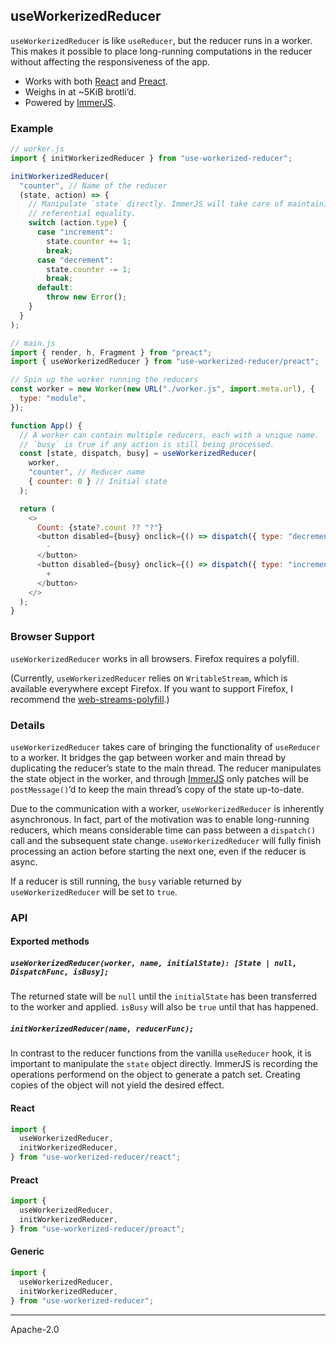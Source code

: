 ## useWorkerizedReducer

`useWorkerizedReducer` is like `useReducer`, but the reducer runs in a worker. This makes it possible to place long-running computations in the reducer without affecting the responsiveness of the app.

- Works with both [React] and [Preact].
- Weighs in at ~5KiB brotli’d.
- Powered by [ImmerJS].

### Example

```js
// worker.js
import { initWorkerizedReducer } from "use-workerized-reducer";

initWorkerizedReducer(
  "counter", // Name of the reducer
  (state, action) => {
    // Manipulate `state` directly. ImmerJS will take care of maintaining
    // referential equality.
    switch (action.type) {
      case "increment":
        state.counter += 1;
        break;
      case "decrement":
        state.counter -= 1;
        break;
      default:
        throw new Error();
    }
  }
);

// main.js
import { render, h, Fragment } from "preact";
import { useWorkerizedReducer } from "use-workerized-reducer/preact";

// Spin up the worker running the reducers
const worker = new Worker(new URL("./worker.js", import.meta.url), {
  type: "module",
});

function App() {
  // A worker can contain multiple reducers, each with a unique name.
  // `busy` is true if any action is still being processed.
  const [state, dispatch, busy] = useWorkerizedReducer(
    worker,
    "counter", // Reducer name
    { counter: 0 } // Initial state
  );

  return (
    <>
      Count: {state?.count ?? "?"}
      <button disabled={busy} onclick={() => dispatch({ type: "decrement" })}>
        -
      </button>
      <button disabled={busy} onclick={() => dispatch({ type: "increment" })}>
        +
      </button>
    </>
  );
}
```

### Browser Support

`useWorkerizedReducer` works in all browsers. Firefox requires a polyfill.

(Currently, `useWorkerizedReducer` relies on `WritableStream`, which is available everywhere except Firefox. If you want to support Firefox, I recommend the [web-streams-polyfill].)

### Details

`useWorkerizedReducer` takes care of bringing the functionality of `useReducer` to a worker. It bridges the gap between worker and main thread by duplicating the reducer’s state to the main thread. The reducer manipulates the state object in the worker, and through [ImmerJS] only patches will be `postMessage()`’d to keep the main thread’s copy of the state up-to-date.

Due to the communication with a worker, `useWorkerizedReducer` is inherently asynchronous. In fact, part of the motivation was to enable long-running reducers, which means considerable time can pass between a `dispatch()` call and the subsequent state change. `useWorkerizedReducer` will fully finish processing an action before starting the next one, even if the reducer is async.

If a reducer is still running, the `busy` variable returned by `useWorkerizedReducer` will be set to `true`.

### API

#### Exported methods

##### `useWorkerizedReducer(worker, name, initialState): [State | null, DispatchFunc, isBusy];`

The returned state will be `null` until the `initialState` has been transferred to the worker and applied. `isBusy` will also be `true` until that has happened.

##### `initWorkerizedReducer(name, reducerFunc);`

In contrast to the reducer functions from the vanilla `useReducer` hook, it is important to manipulate the `state` object directly. ImmerJS is recording the operations performend on the object to generate a patch set. Creating copies of the object will not yield the desired effect.

#### React

```js
import {
  useWorkerizedReducer,
  initWorkerizedReducer,
} from "use-workerized-reducer/react";
```

#### Preact

```js
import {
  useWorkerizedReducer,
  initWorkerizedReducer,
} from "use-workerized-reducer/preact";
```

#### Generic

```js
import {
  useWorkerizedReducer,
  initWorkerizedReducer,
} from "use-workerized-reducer";
```

---

Apache-2.0

[immerjs]: https://immerjs.github.io/immer/
[web-streams-polyfill]: https://www.npmjs.com/package/web-streams-polyfill
[react]: https://reactjs.org/
[preact]: https://preactjs.com/
